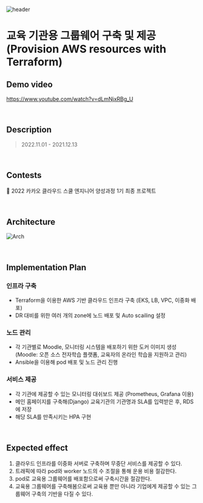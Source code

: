 ![header](https://capsule-render.vercel.app/api?type=waving&color=FFA07A&height=300&section=header&text=Team%20Kukudas%20🐱&fontSize=90&animation=fadeIn&fontAlignY=38&desc=Kakao%20CloudSchool%20Engineer%20Class%201st%20term&fontColor=FFFFFF&descAlignY=50&descAlign=53)

# 교육 기관용 그룹웨어 구축 및 제공 <br>(Provision AWS resources with Terraform)

## Demo video 
https://www.youtube.com/watch?v=dLmNjxRBg_U

<br>

## Description

> 2022.11.01 - 2021.12.13

<br>

## Contests

📌 2022 카카오 클라우드 스쿨 엔지니어 양성과정 1기 최종 프로젝트

<br>

## Architecture
![Arch](https://user-images.githubusercontent.com/70618223/207789487-49b7f678-1064-4b89-adfb-6ba2e8f875b5.png)


<br>

## Implementation Plan

### 인프라 구축
  - Terraform을 이용한 AWS 기반 클라우드 인프라 구축 (EKS, LB, VPC, 이중화 배포)
  - DR 대비를 위한 여러 개의 zone에 노드 배포 및 Auto scailing 설정
  
### 노드 관리
  - 각 기관별로 Moodle, 모니터링 시스템을 배포하기 위한 도커 이미지 생성
   (Moodle: 오픈 소스 전자학습 플랫폼, 교육자의 온라인 학습을 지원하고 관리) 
  - Ansible을 이용해 pod 배포 및 노드 관리 진행
  
### 서비스 제공
  - 각 기관에 제공할 수 있는 모니터링 대쉬보드 제공 (Prometheus, Grafana 이용)
  - 메인 홈페이지를 구축해(Django) 교육기관의 기관명과 SLA를 입력받은 후, RDS에 저장
  - 해당 SLA를 만족시키는 HPA 구현 

<br>

## Expected effect

1) 클라우드 인프라를 이중화 서버로 구축하며 무중단 서비스를 제공할 수 있다. 
2) 트래픽에 따라 pod와 worker 노드의 수 조절을 통해 운용 비용 절감한다.
3) pod로 교육용 그룹웨어를 배포함으로써 구축시간을 절감한다.
4) 교육용 그룹웨어를 구축해봄으로써 교육용 뿐만 아니라 기업에게 제공할 수 있는 그룹웨어 구축의
기반을 다질 수 있다.

<!-- ## About Project

## Results -->

<!-- <img src=images/summary.jpg  width="70%"/> -->

<!-- * 웹 페이지
  * 주차 현황 열람
  * 정기권 이용자를 위한 정기권 연장 / 잔여 사용기간 관리 기능
  * 관리자를 위한 장기 주차 및 정기권 만료 차량 모니터링 기능
* 주차장
  * 센서를 활용한 주차여부 정보 수집
  * LED 스트립을 활용한 주차 유도

<br>

<br>

<br>

## About Project

### Parking Lot

<img src="https://img.shields.io/badge/Language-C / C++-green?style=flat"/><img src="https://img.shields.io/badge/Platform-Arduino-blue?style=flat"/>

* 초음파 센서를 사용한 차량 감지 및 데이터 수집
* 이용자가 선호하는 자리 순으로 주차 자리 유도
* nodeMCU 사용하여 주차장 정보를 중앙서버에 전송하는 Wifi 통신

<br>

### Web

<img src="https://img.shields.io/badge/Language-PHP-green?style=flat"/><img src="https://img.shields.io/badge/Server-AWS EC2-blue?style=flat"/><img src="https://img.shields.io/badge/DB-MySQL + AWS RDS-yellow?style=flat"/>

* 차량 상태 정보를 DB에 업로드
* 웹 페이지를 통한 차량 정보 열람
* 주차장 정보를 수집하고 관리하는 DB 구축
* AWS RDS 생성하여 DB 구축
* DB 상의 정보를 사용자에게 제공하는 웹 페이지
* AWS EC2 인스턴스를 생성하여 서버 구축

<br>

<br>

<br>

## Results

### H/W

- Parking Lot

<img src=images/parking_line.png  width="60%"/><img src=images/parking.jpg  width="40%"/>


<br>

<br>

### S/W

* Web Page

|  기능  |화면|
|-------------|---------------------------|
|사용자 모드|<img src=images/web_main.png  width="60%"/>|
|관리자 모드|<img src=images/web_admin.png  width="60%"/>|



<br>

* QRCode : Linked to Web Page

<img src=images/QRCode.png  width="10%"/>

<br>

<br> -->

